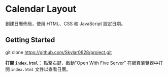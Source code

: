 # Calendar Layout
創建日曆佈局，使用 HTML、CSS 和 JavaScript 設定日期。

## Getting Started
git clone https://github.com/Skylar0628/project.git


**打開 `index.html`**：
點擊右鍵，啟動"Open With Five Server"
在網頁瀏覽器中打開 `index.html` 文件以查看日曆。
 
